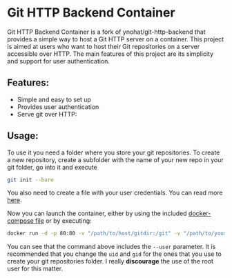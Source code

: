 # Git HTTP Backend Container
Git HTTP Backend Container is a fork of ynohat/git-http-backend that provides a simple way to host a Git HTTP server on a container. This project is aimed at users who want to host their Git repositories on a server accessible over HTTP. The main features of this project are its simplicity and support for user authentication.

## Features:
* Simple and easy to set up
* Provides user authentication
* Serve git over HTTP:

## Usage:
To use it you need a folder where you store  your git repositories. To create a new repository, create a subfolder with the name of your new repo in your git folder, go into it and execute
```bash
git init --bare
```
You also need to create a file with your user credentials. You can read more [here](https://www.hostwinds.com/tutorials/create-use-htpasswd).

Now you can launch the container, either by using the included [docker-compose file](/docker-compose.yaml) or by executing:
```bash
docker run -d -p 80:80 -v "/path/to/host/gitdir:/git" -v "/path/to/your/auth/file:/etc/nginx/htpasswd:ro" --user 1000:1000 ghcr.io/claudio4/git-http-backend-container:master
```

You can see that the command above includes the `--user` parameter. It is recommended that you change the `uid` and `gid` for the ones that you use to create your git repositories folder. I really **discourage** the use of the root user for this matter.
